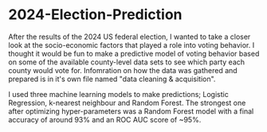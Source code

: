 # 2024-Election-Prediction

After the results of the 2024 US federal election, I wanted to take a closer look at the socio-economic factors that played a role into voting behavior.  I thought it would be fun to make a predictive model of voting behavior based on some of the available county-level data sets to see which party each county would vote for. Infomration on how the data was gathered and prepared is in it's own file named "data cleaning & acquisition". 

I used three machine learning models to make predictions; Logistic Regression, k-nearest neighbour and Random Forest. The strongest one after optimizing hyper-parameters was a Random Forest model with a final accuracy of around 93% and an ROC AUC score of ~95%. 
